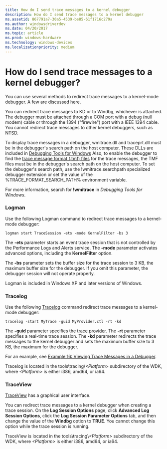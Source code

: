 ```yaml
---
title: How do I send trace messages to a kernel debugger
description: How do I send trace messages to a kernel debugger
ms.assetid: 867791a7-30a5-4539-be85-61f1716c279a
ms.author: windowsdriverdev
ms.date: 04/20/2017
ms.topic: article
ms.prod: windows-hardware
ms.technology: windows-devices
ms.localizationpriority: medium
---
```


# How do I send trace messages to a kernel debugger?


You can use several methods to redirect trace messages to a kernel-mode debugger. A few are discussed here.

You can redirect trace messages to KD or to Windbg, whichever is attached. The debugger must be attached through a COM port with a debug (null modem) cable or through the 1394 ("firewire") port with a IEEE 1394 cable. You cannot redirect trace messages to other kernel debuggers, such as NTSD.

To display trace messages in a debugger, wmitrace.dll and traceprt.dll must be in the debugger's search path on the host computer. These DLLs are included in [Debugging Tools for Windows](http://go.microsoft.com/fwlink/p/?linkid=8708) Also, to enable the debugger to find the [trace message format (.tmf) files](trace-message-format-file.md) for the trace messages, the TMF files must be in the debugger's search path on the host computer. To set the debugger's search path, use the !wmitrace.searchpath specialized debugger extension or set the value of the %TRACE\_FORMAT\_SEARCH\_PATH% environment variable.

For more information, search for **!wmitrace** in *Debugging Tools for Windows*.

### <span id="logman"></span><span id="LOGMAN"></span>Logman

Use the following Logman command to redirect trace messages to a kernel-mode debugger:

```
logman start TraceSession -ets -mode KernelFilter -bs 3
```

The **-ets** parameter starts an event trace session that is not controlled by the Performance Logs and Alerts service. The **-mode** parameter activates advanced options, including the **KernelFilter** option.

The **-bs** parameter sets the buffer size for the trace session to 3 KB, the maximum buffer size for the debugger. If you omit this parameter, the debugger session will not operate properly.

Logman is included in Windows XP and later versions of Windows.

### <span id="tracelog"></span><span id="TRACELOG"></span>Tracelog

Use the following [Tracelog](tracelog.md) command redirect trace messages to a kernel-mode debugger:

```
tracelog -start MyTrace -guid MyProvider.ctl -rt -kd
```

The **-guid** parameter specifies the [trace provider](trace-provider.md). The **-rt** parameter specifies a real-time trace session. The **-kd** parameter redirects the trace messages to the kernel debugger and sets the maximum buffer size to 3 KB, the maximum for the debugger.

For an example, see [Example 16: Viewing Trace Messages in a Debugger](example-16--viewing-trace-messages-in-a-debugger.md).

Tracelog is located in the tools\\tracing\\*&lt;Platform&gt;* subdirectory of the WDK, where *&lt;Platform&gt;* is either i386, amd64, or ia64.

### <span id="traceview"></span><span id="TRACEVIEW"></span>TraceView

[TraceView](traceview.md) has a graphical user interface.

You can redirect trace messages to a kernel debugger when creating a trace session. On the **Log Session Options** page, click **Advanced Log Session Options**, click the **Log Session Parameter Options** tab, and then change the value of the **Windbg** option to **TRUE**. You cannot change this option while the trace session is running.

TraceView is located in the tools\\tracing\\*&lt;Platform&gt;* subdirectory of the WDK, where *&lt;Platform&gt;* is either i386, amd64, or ia64.

 

 





